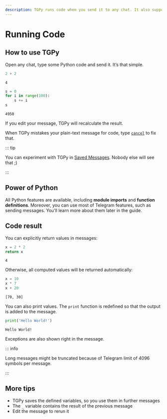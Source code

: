 ```yaml
---
description: TGPy runs code when you send it to any chat. It also supports all Python capabilities and has features for convenient usage.
---
```


# Running Code

## How to use TGPy

Open any chat, type some Python code and send it. It’s that simple.

<TGPy>

```python
2 + 2
```

```
4
```

</TGPy>

<TGPy>

```python
s = 0
for i in range(100):
    s += i
s
```

```
4950
```

</TGPy>

If you edit your message, TGPy will recalculate the result.

When TGPy mistakes your plain-text message for code, type [`cancel`](../reference/code-detection/#cancel-evaluation) to
fix that.

::: tip

You can experiment with TGPy in [Saved Messages](tg://resolve?domain=TelegramTips&post=242). Nobody else will see that ;)

:::

## Power of Python

All Python features are available, including **module imports** and **function definitions**. Moreover, you can use
most of Telegram features, such as sending messages. You’ll learn more about them later in the guide.

## Code result

You can explicitly return values in messages:

<TGPy>

```python
x = 2 * 2
return x
```

```
4
```

</TGPy>

Otherwise, all computed values will be returned automatically:

<TGPy>

```python
x = 10
x * 7
x + 20
```

```
[70, 30]
```

</TGPy>

You can also print values. The `print` function is redefined so that the output is added to the message.

<TGPy>

```python
print('Hello World!')
```

```
Hello World!
```

</TGPy>

Exceptions are also shown right in the message.

::: info

Long messages might be truncated because of Telegram limit of 4096 symbols per message.

:::

## More tips

- TGPy saves the defined variables, so you use them in further messages
- The `_` variable contains the result of the previous message
- Edit the message to rerun it
